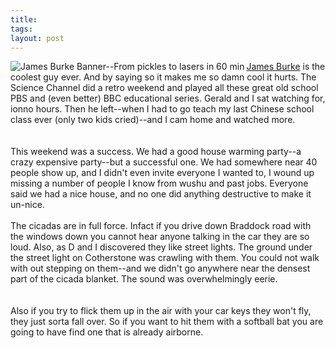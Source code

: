 ```yaml
---
title: 
tags: 
layout: post
---
```

<a href="http://www.palmersguide.com/jamesburke/"><img src="http://www.palmersguide.com/jamesburke/banners/burkebanner8a.gif" align="left" border="0" alt="James Burke Banner--From pickles to lasers in 60 min">James Burke</a> is the coolest guy ever.  And by saying so it makes me so damn cool it hurts.  The Science Channel did a retro weekend and played all these great old school PBS and (even better) BBC educational series.     Gerald and I sat watching for, ionno hours.  Then he left--when I had to go teach my last Chinese school class ever (only two kids cried)--and I cam home and watched more.  <br /><br />This weekend was a success.  We had a good house warming party--a crazy expensive party--but a successful one.  We had somewhere near 40 people show up, and I didn't even invite everyone I wanted to, I wound up missing a number of people I know from wushu and past jobs.  Everyone said we had a nice house, and no one did anything destructive to make it un-nice. <br /><br />The cicadas are in full force.  Infact if you drive down Braddock road with the windows down you cannot hear anyone talking in the car they are so loud.  Also, as D and I discovered they like street lights.  The ground under the street light on Cotherstone was crawling with them.  You could not walk with out stepping on them--and we didn't go anywhere near the densest part of the cicada blanket.  The sound was overwhelmingly eerie.  <br /><br />Also if you try to flick them up in the air with your car keys they won't fly, they just sorta fall over.  So if you want to hit them with a softball bat you are going to have find one that is already airborne.
